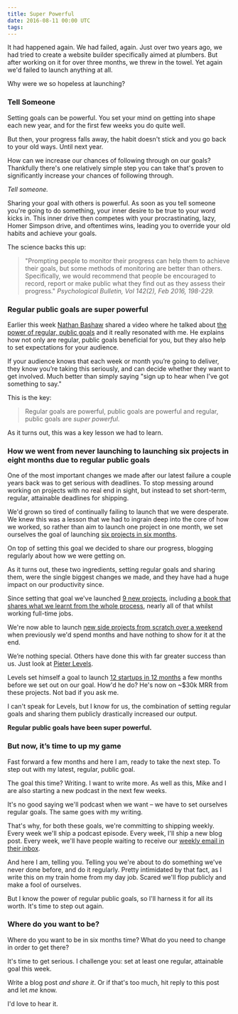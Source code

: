 ```yaml
---
title: Super Powerful
date: 2016-08-11 00:00 UTC
tags:
---
```


It had happened again. We had failed, again. Just over two years ago, we had tried to create a website builder specifically aimed at plumbers. But after working on it for over three months, we threw in the towel. Yet again we'd failed to launch anything at all.

Why were we so hopeless at launching?

### Tell Someone

Setting goals can be powerful. You set your mind on getting into shape each new year, and for the first few weeks you do quite well.

But then, your progress falls away, the habit doesn't stick and you go back to your old ways. Until next year.

How can we increase our chances of following through on our goals? Thankfully there's one relatively simple step you can take that's proven to significantly increase your chances of following through.

_Tell someone._

Sharing your goal with others is powerful. As soon as you tell someone you're going to do something, your inner desire to be true to your word kicks in. This inner drive then competes with your procrastinating, lazy, Homer Simpson drive, and oftentimes wins, leading you to override your old habits and achieve your goals.

The science backs this up:

> "Prompting people to monitor their progress can help them to achieve their goals, but some methods of monitoring are better than others. Specifically, we would recommend that people be encouraged to record, report or make public what they find out as they assess their progress."
> <cite>Psychological Bulletin, Vol 142(2), Feb 2016, 198-229.</cite>

### Regular public goals are super powerful

Earlier this week [Nathan Bashaw](https://twitter.com/nbashaw) shared a video where he talked about [the power of regular, public goals](https://www.youtube.com/watch?v=PS6-B_eFF-Q) and it really resonated with me. He explains how not only are regular, public goals beneficial for you, but they also help to set expectations for your audience.

If your audience knows that each week or month you’re going to deliver, they know you’re taking this seriously, and can decide whether they want to get involved. Much better than simply saying "sign up to hear when I’ve got something to say."

This is the key:

> Regular goals are powerful, public goals are powerful and regular, public goals are _super powerful_.

As it turns out, this was a key lesson we had to learn.

### How we went from never launching to launching six projects in eight months due to regular public goals

One of the most important changes we made after our latest failure a couple years back was to get serious with deadlines. To stop messing around working on projects with no real end in sight, but instead to set short-term, regular, attainable deadlines for shipping.

We'd grown so tired of continually failing to launch that we were desperate. We knew this was a lesson that we had to ingrain deep into the core of how we worked, so rather than aim to launch one project in one month, we set ourselves the goal of launching [six projects in six months](https://blog.wearecontrast.com/introducing-sixbysix-217d608362#.jeqjudq9a).

On top of setting this goal we decided to share our progress, blogging regularly about how we were getting on.

As it turns out, these two ingredients, setting regular goals and sharing them, were the single biggest changes we made, and they have had a huge impact on our productivity since.

Since setting that goal we've launched [9 new projects](https://wearecontrast.com/), including [a book that shares what we learnt from the whole process](https://learningtolaunch.co/), nearly all of that whilst working full-time jobs.

We're now able to launch [new side projects from scratch over a weekend](https://blog.wearecontrast.com/make-stuff-ff82f78cf5a9#.i7ilu5kan) when previously we'd spend months and have nothing to show for it at the end.

We’re nothing special. Others have done this with far greater success than us. Just look at [Pieter Levels](https://twitter.com/levelsio).

Levels set himself a goal to launch [12 startups in 12 months](https://levels.io/12-startups-12-months/) a few months before we set out on our goal. How'd he do? He's now on ~$30k MRR from these projects. Not bad if you ask me.

I can't speak for Levels, but I know for us, the combination of setting regular goals and sharing them publicly drastically increased our output.

**Regular public goals have been super powerful.**

### But now, it’s time to up my game

Fast forward a few months and here I am, ready to take the next step. To step out with my latest, regular, public goal.

The goal this time? Writing. I want to write more. As well as this, Mike and I are also starting a new podcast in the next few weeks.

It's no good saying we'll podcast when we want – we have to set ourselves regular goals. The same goes with my writing.

That's why, for both these goals, we're committing to shipping weekly. Every week we'll ship a podcast episode. Every week, I'll ship a new blog post. Every week, we'll have people waiting to receive our [weekly email in their inbox](https://wearecontrast.com/).

And here I am, telling you. Telling you we're about to do something we've never done before, and do it regularly. Pretty intimidated by that fact, as I write this on my train home from my day job. Scared we'll flop publicly and make a fool of ourselves.

But I know the power of regular public goals, so I'll harness it for all its worth. It's time to step out again.

### Where do you want to be?

Where do you want to be in six months time? What do you need to change in order to get there?

It's time to get serious. I challenge you: set at least one regular, attainable goal this week.

Write a blog post _and share it_. Or if that's too much, hit reply to this post and let _me_ know.

I'd love to hear it.
